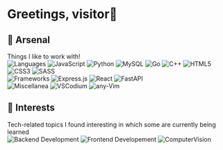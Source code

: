 # Greetings, visitor👋

## 🧰 Arsenal
Things I like to work with! <br/>
![Languages](https://img.shields.io/badge/-Languages-310b4f?style=for-the-badge) 
![JavaScript](https://img.shields.io/badge/javascript-1E072F.svg?style=for-the-badge&logo=javascript&logoColor=ffdd54)
![Python](https://img.shields.io/badge/python-1E072F?style=for-the-badge&logo=python&logoColor=ffdd54)
![MySQL](https://img.shields.io/badge/mysql-1E072F.svg?style=for-the-badge&logo=mysql&logoColor=ffdd54) 
![Go](https://img.shields.io/badge/go-1E072F.svg?style=for-the-badge&logo=go&logoColor=ffdd54)
![C++](https://img.shields.io/badge/c++-1E072F.svg?style=for-the-badge&logo=c%2B%2B&logoColor=ffdd54)
![HTML5](https://img.shields.io/badge/html5-1E072F.svg?style=for-the-badge&logo=html5&logoColor=ffdd54)
![CSS3](https://img.shields.io/badge/css3-1E072F.svg?style=for-the-badge&logo=css3&logoColor=ffdd54)
![SASS](https://img.shields.io/badge/SASS-1E072F.svg?style=for-the-badge&logo=SASS&logoColor=ffdd54)
<br/>
![Frameworks](https://img.shields.io/badge/-Frameworks-310b4f?style=for-the-badge) 
![Express.js](https://img.shields.io/badge/express.js-1E072F.svg?style=for-the-badge&logo=express&logoColor=ffdd54)
![React](https://img.shields.io/badge/react-1E072F.svg?style=for-the-badge&logo=react&logoColor=ffdd54)
![FastAPI](https://img.shields.io/badge/FastAPI-1E072F?style=for-the-badge&logo=fastapi&logoColor=ffdd54)
<br/>
![Miscellanea](https://img.shields.io/badge/-Tools-310b4f?style=for-the-badge) 
![VSCodium](https://img.shields.io/badge/VSCodium-1E072F.svg?style=for-the-badge&logo=visual-studio-code&logoColor=ffdd54)
![any-Vim](https://img.shields.io/badge/%2AVIM-1E072F.svg?style=for-the-badge&logo=vim&logoColor=ffdd54)

## 🌱 Interests
Tech-related topics I found interesting in which some are currently being learned <br/>
![Backend Development](https://img.shields.io/badge/-Backend%20Dev-40106b.svg?style=for-the-badge)
![Frontend Developement](https://img.shields.io/badge/-Frontend%20Web%20Dev-400a4c.svg?style=for-the-badge)
![ComputerVision](https://img.shields.io/badge/-Computer%20Vision-310b4f.svg?style=for-the-badge)

